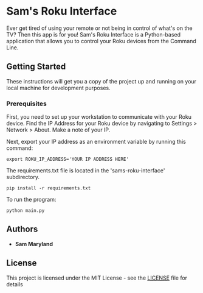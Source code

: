 # Sam's Roku Interface

Ever get tired of using your remote or not being in control of what's on the TV? Then this app is for you! Sam's Roku Interface is a Python-based application that allows you to control your Roku devices from the Command Line.

## Getting Started

These instructions will get you a copy of the project up and running on your local machine for development purposes. 

### Prerequisites

First, you need to set up your workstation to communicate with your Roku device. Find the IP Address for your Roku device by navigating to Settings > Network > About. Make a note of your IP.

Next, export your IP address as an environment variable by running this command:

```
export ROKU_IP_ADDRESS='YOUR IP ADDRESS HERE'
```

The requirements.txt file is located in the 'sams-roku-interface' subdirectory.

```
pip install -r requirements.txt
```

To run the program:

```
python main.py
```

## Authors

* **Sam Maryland** 

## License

This project is licensed under the MIT License - see the [LICENSE](LICENSE) file for details
